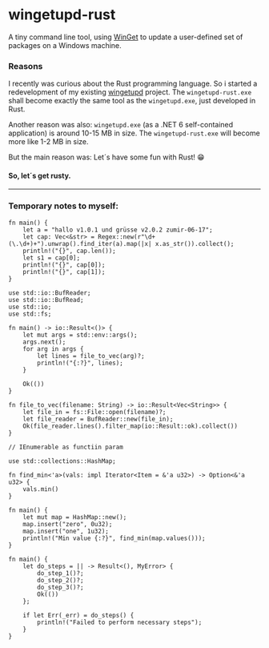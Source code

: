 # wingetupd-rust
A tiny command line tool, using [WinGet](https://docs.microsoft.com/en-us/windows/package-manager/winget) to update a user-defined set of packages on a Windows machine.

### Reasons
I recently was curious about the Rust programming language. So i started a redevelopment of my existing [wingetupd](https://github.com/MBODM/wingetupd) project. The `wingetupd-rust.exe` shall become exactly the same tool as the `wingetupd.exe`, just developed in Rust.

Another reason was also: `wingetupd.exe` (as a .NET 6 self-contained application) is around 10-15 MB in size. The `wingetupd-rust.exe` will become more like 1-2 MB in size.

But the main reason was: Let´s have some fun with Rust! 😁

#### So, let´s get rusty.

----------

### Temporary notes to myself:

```
fn main() {
    let a = "hallo v1.0.1 und grüsse v2.0.2 zumir-06-17";
    let cap: Vec<&str> = Regex::new(r"\d+(\.\d+)+").unwrap().find_iter(a).map(|x| x.as_str()).collect();
    println!("{}", cap.len());
    let s1 = cap[0];
    println!("{}", cap[0]);
    println!("{}", cap[1]);
}

use std::io::BufReader; 
use std::io::BufRead; 
use std::io; 
use std::fs; 
 
fn main() -> io::Result<()> { 
    let mut args = std::env::args(); 
    args.next(); 
    for arg in args { 
        let lines = file_to_vec(arg)?; 
        println!("{:?}", lines); 
    } 
 
    Ok(()) 
} 
 
fn file_to_vec(filename: String) -> io::Result<Vec<String>> { 
    let file_in = fs::File::open(filename)?; 
    let file_reader = BufReader::new(file_in); 
    Ok(file_reader.lines().filter_map(io::Result::ok).collect()) 
}

// IEnumerable as functiin param

use std::collections::HashMap;

fn find_min<'a>(vals: impl Iterator<Item = &'a u32>) -> Option<&'a u32> {
    vals.min()
}

fn main() {
    let mut map = HashMap::new();
    map.insert("zero", 0u32);
    map.insert("one", 1u32);
    println!("Min value {:?}", find_min(map.values()));
}

fn main() {
    let do_steps = || -> Result<(), MyError> {
        do_step_1()?;
        do_step_2()?;
        do_step_3()?;
        Ok(())
    };

    if let Err(_err) = do_steps() {
        println!("Failed to perform necessary steps");
    }
}
```

